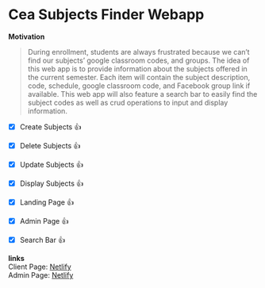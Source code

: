 # Cea Subjects Finder Webapp

**Motivation**

> During enrollment, students are always frustrated because we can’t find our subjects’ google classroom codes, and groups. The idea of this web app is to provide information about the subjects offered in the current semester. Each item will contain the subject description, code, schedule, google classroom code, and Facebook group link if available. This web app will also feature a search bar to easily find the subject codes as well as crud operations to input and display information.


- [x] Create Subjects :thumbsup:
- [x] Delete Subjects :thumbsup:
- [x] Update Subjects :thumbsup:
- [x] Display Subjects :thumbsup:
- [x] Landing Page :thumbsup:
- [x] Admin Page :thumbsup:
- [x] Search Bar :thumbsup:


**links** <br>
Client Page: [Netlify](https://subjects-finder.netlify.app/) <br>
Admin Page: [Netlify](https://subjects-finder.netlify.app/admin) <br>
